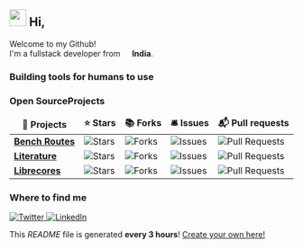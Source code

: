 <h2><img src="https://emojis.slackmojis.com/emojis/images/1501264193/2696/nyan-whale-offerzen.png?1501264193" width="30"/> Hi, </h2>

<p>Welcome to my Github! </br> I'm a fullstack developer from <img src="https://image.flaticon.com/icons/svg/3157/3157754.svg" width="13"/> <b> India</b>. </p>

<h3>Building tools for humans to use</h3>

<h3>Open SourceProjects</h3>

<table>
  <thead align="center">
    <tr border: none;>
      <td><b>🎁 Projects</b></td>
      <td><b>⭐ Stars</b></td>
      <td><b>📚 Forks</b></td>
      <td><b>🛎 Issues</b></td>
      <td><b>📬 Pull requests</b></td>
    </tr>
  </thead>
  <tbody>
    <tr>
	    <td><a href="https://github.com/zairza-cetb/bench-routes"><b>Bench Routes</b></a></td>
      <td><img alt="Stars" src="https://img.shields.io/github/stars/zairza-cetb/bench-routes?style=flat-square&labelColor=343b41"/></td>
      <td><img alt="Forks" src="https://img.shields.io/github/forks/zairza-cetb/bench-routes?style=flat-square&labelColor=343b41"/></td>
      <td><img alt="Issues" src="https://img.shields.io/github/issues/zairza-cetb/bench-routes?style=flat-square&labelColor=343b41"/></td>
      <td><img alt="Pull Requests" src="https://img.shields.io/github/issues-pr/zairza-cetb/bench-routes?style=flat-square&labelColor=343b41"/></td>
    </tr>
	  <tr>
		  <td><a href="https://github.com/aquibbaig/literature"><b>Literature</b></a></td>
      <td><img alt="Stars" src="https://img.shields.io/github/stars/aquibbaig/literature?style=flat-square&labelColor=343b41"/></td>
      <td><img alt="Forks" src="https://img.shields.io/github/forks/aquibbaig/literature?style=flat-square&labelColor=343b41"/></td>
      <td><img alt="Issues" src="https://img.shields.io/github/issues/aquibbaig/literature?style=flat-square&labelColor=343b41"/></td>
      <td><img alt="Pull Requests" src="https://img.shields.io/github/issues-pr/aquibbaig/literature?style=flat-square&labelColor=343b41"/></td>
    </tr>
		<tr>
			<td><a href="https://github.com/librecores/librecores-web"><b>Librecores</b></a></td>
      <td><img alt="Stars" src="https://img.shields.io/github/stars/librecores/librecores-web?style=flat-square&labelColor=343b41"/></td>
      <td><img alt="Forks" src="https://img.shields.io/github/forks/librecores/librecores-web?style=flat-square&labelColor=343b41"/></td>
      <td><img alt="Issues" src="https://img.shields.io/github/issues/librecores/librecores-web?style=flat-square&labelColor=343b41"/></td>
      <td><img alt="Pull Requests" src="https://img.shields.io/github/issues-pr/librecores/librecores-web?style=flat-square&labelColor=343b41"/></td>
    </tr>
  </tbody>
</table>


<h3>Where to find me</h3>

<p>
  <!-- <a href="https://github.com/aquibbaig" target="_blank">
    <img alt="Github" src="https://img.shields.io/badge/GitHub-0A0A0A.svg?&style=for-the-badge&logo=Github&logoColor=white" />
  </a> -->
  <a href="https://twitter.com/BaigAquib" target="_blank">
    <img alt="Twitter" src="https://img.shields.io/badge/twitter-%231DA1F2.svg?&style=for-the-badge&logo=twitter&logoColor=white" />
  </a>
  <a href="https://www.linkedin.com/in/baigaquib/" target="_blank">
    <img alt="LinkedIn" src="https://img.shields.io/badge/linkedin-%230077B5.svg?&style=for-the-badge&logo=linkedin&logoColor=white" />
  </a>
</p>

<p>This <i>README</i> file is generated <b>every 3 hours</b>! <a href="https://medium.com/@th.guibert/how-to-create-a-self-updating-readme-md-for-your-github-profile-f8b05744ca91">Create your own here!</a></p>
